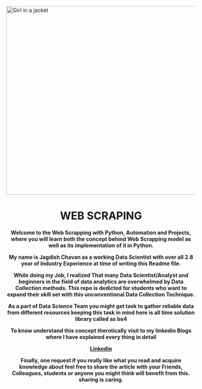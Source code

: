 <img src="img_girl.jpg" alt="Girl in a jacket" width="600" height="500">

<center><h1>WEB SCRAPING</h1><center>
<b>
<p align="justify">

Welcome to the Web Scrapping with Python, Automation and Projects, where you will learn both the concept behind Web Scrapping model as well as its implementation of it in Python.

My name is Jagdish Chavan as a working Data Scientist with over all 2.8 year of Industry Experience at time of writing this Readme file.

While doing my Job, I realized That many Data Scientist/Analyst and beginners in the field of data analytics are overwhelmed by Data Collection methods. This repo is dedicted for students who want to expand their skill set with this unconventional Data Collection Technique.

As a part of Data Science Team you might get task to gather reliable data from different resources keeping this task in mind here is all time solution library called as **bs4**

To know understand this concept therotically visit to my linkedin Blogs where I have explained every thing in detail

<a href="">Linkedin</a>

Finally, one request if you really like what you read and acquire knowledge about feel free to share the article with your Friends, Colleagues, students or anyone you might think will benefit from this. sharing is caring.
</p>